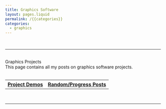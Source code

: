 ```yaml
---
title: Graphics Software
layout: pages.liquid
permalink: /{{categories}}
categories: 
  - graphics
---
```


<br>
<hr>
<br>
<div class = "title">
Graphics Projects
</div>
<div class = "page-summary">
This page contains all my posts on graphics software projects.
</div>
<br>
<div class = "second-header">
<div class = "header-middle">
<table>
<th> <a href= {{site.base_url}}/graphics/demos/index.html> Project Demos </a></th>
<th> <a href= {{site.base_url}}/graphics/blog/index.html> Random/Progress Posts </a> </th>
</table>
</div>
</div>
<br>
<hr>
<br>
